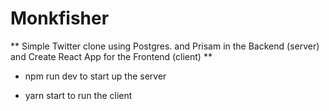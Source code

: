 # Monkfisher

** Simple Twitter clone using Postgres. and Prisam in the Backend (server) and Create React App for the Frontend (client) **

- npm run dev to start up the server

- yarn start to run the client
